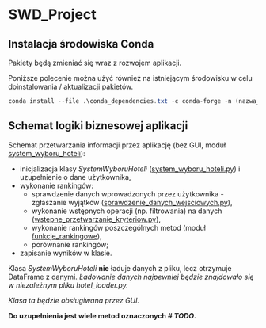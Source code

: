 # SWD_Project

## Instalacja środowiska Conda

Pakiety będą zmieniać się wraz z rozwojem aplikacji.

Poniższe polecenie można użyć również na istniejącym środowisku w celu doinstalowania / aktualizacji pakietów.

```PowerShell
conda install --file .\conda_dependencies.txt -c conda-forge -n (nazwa_srodowiska)
```

## Schemat logiki biznesowej aplikacji

Schemat przetwarzania informacji przez aplikację (bez GUI, moduł [system_wyboru_hoteli](app/system_wyboru_hoteli)):

* inicjalizacja klasy _SystemWyboruHoteli_ ([system_wyboru_hoteli.py](app/system_wyboru_hoteli/system_wyboru_hoteli.py)) i uzupełnienie o dane użytkownika,
* wykonanie rankingów:
    * sprawdzenie danych wprowadzonych przez użytkownika - zgłaszanie wyjątków ([sprawdzenie_danych_wejsciowych.py](app/system_wyboru_hoteli/sprawdzenie_danych_wejsciowych.py)),
    * wykonanie wstępnych operacji (np. filtrowania) na danych ([wstepne_przetwarzanie_kryteriow.py](app/system_wyboru_hoteli/wstepne_przetwarzanie_kryteriow.py)),
    * wykonanie rankingów poszczególnych metod (moduł [funkcje_rankingowe](app/system_wyboru_hoteli/funkcje_rankingowe)),
    * porównanie rankingów;
* zapisanie wyników w klasie.

Klasa _SystemWyboruHoteli_ **nie** ładuje danych z pliku, lecz otrzymuje DataFrame z danymi. *Ładowanie danych najpewniej będzie znajdowało się w niezależnym pliku hotel_loader.py.* 

*Klasa ta będzie obsługiwana przez GUI.*

**Do uzupełnienia jest wiele metod oznaczonych _# TODO_.**